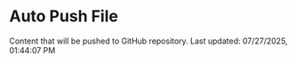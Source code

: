 # Auto Push File

Content that will be pushed to GitHub repository.
Last updated: 07/27/2025, 01:44:07 PM